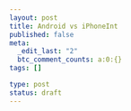 ```yaml
--- 
layout: post
title: Android vs iPhoneInt
published: false
meta: 
  _edit_last: "2"
  btc_comment_counts: a:0:{}
tags: []

type: post
status: draft
---
```


